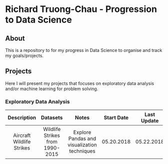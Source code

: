 # Richard Truong-Chau - Progression to Data Science

## About

This is a repository to for my progress in Data Science to organise and track my goals/projects.  

## Projects

Here I will present my projects that focuses on exploratory data analysis and/or machine learning for problem solving.

### Exploratory Data Analysis
|Description   |Datasets   |Notes    |Start Date   |Last Update  |
|:-----:|:---------:|:-------:|:-----------:|:-----------:|
|Aircraft Wildlife Strikes |Wildlife Strikes from 1990-2015| Explore Pandas and visualization techniques|05.20.2018|05.22.2018


